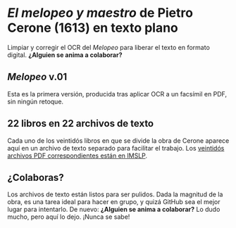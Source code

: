# *El melopeo y maestro* de Pietro Cerone (1613) en texto plano

Limpiar y corregir el OCR del *Melopeo* para liberar el texto en formato digital. **¿Alguien se anima a colaborar?**

## *Melopeo* v.01
Esta es la primera versión, producida tras aplicar OCR a un facsímil en PDF, sin ningún retoque. 

## 22 libros en 22 archivos de texto
Cada uno de los veintidós libros en que se divide la obra de Cerone aparece aquí en un archivo de texto separado para facilitar el trabajo. Los [veintidós archivos PDF correspondientes están en IMSLP](https://imslp.org/wiki/El_melopeo_y_maestro_(Cerone%2C_Pietro)).

## ¿Colaboras?
Los archivos de texto están listos para ser pulidos. Dada la magnitud de la obra, es una tarea ideal para hacer en grupo, y quizá GitHub sea el mejor lugar para intentarlo. De nuevo: **¿Alguien se anima a colaborar?** Lo dudo mucho, pero aquí lo dejo. ¡Nunca se sabe!

